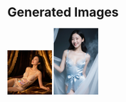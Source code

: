 # Generated Images



<img src="2025_09_16_01.webp" width="100"/> <img src="2025_09_16_02.webp" width="100"/>